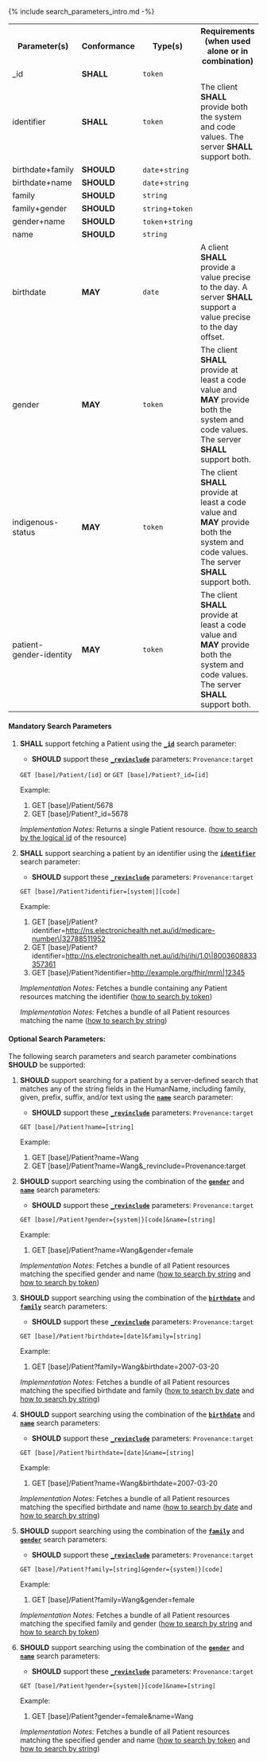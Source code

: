 {% include search_parameters_intro.md -%}
<table class="list">
<tbody>
  <tr>
    <th>Parameter(s)</th>
    <th>Conformance </th>
    <th>Type(s)</th>
    <th>Requirements (when used alone or in combination)</th>
  </tr>
  <tr>
        <td>_id</td>
        <td><b>SHALL</b></td>
        <td><code>token</code></td>
        <td></td>
  </tr>
  <tr>
        <td>identifier</td>
        <td><b>SHALL</b></td>
        <td><code>token</code></td>
        <td>The client <b>SHALL</b> provide both the system and code values. The server <b>SHALL</b> support both.</td>
  </tr>
  <tr>
        <td>birthdate+family</td>
        <td><b>SHOULD</b></td>
        <td><code>date</code>+<code>string</code></td>
        <td></td>
  </tr>
  <tr>
        <td>birthdate+name</td>
        <td><b>SHOULD</b></td>
        <td><code>date</code>+<code>string</code></td>
        <td></td>
  </tr>
  <tr>
        <td>family</td>
        <td><b>SHOULD</b></td>
        <td><code>string</code></td>
        <td></td>
  </tr>
  <tr>
        <td>family+gender</td>
        <td><b>SHOULD</b></td>
        <td><code>string</code>+<code>token</code></td>
        <td></td>
  </tr>
  <tr>
        <td>gender+name</td>
        <td><b>SHOULD</b></td>
        <td><code>token</code>+<code>string</code></td>
        <td></td>
  </tr>
  <tr>
        <td>name</td>
        <td><b>SHOULD</b></td>
        <td><code>string</code></td>
        <td></td>
  </tr>
  <tr>
        <td>birthdate</td>
        <td><b>MAY</b></td>
        <td><code>date</code></td>
        <td>A client <b>SHALL</b> provide a value precise to the day. A server <b>SHALL</b> support a value precise to the day offset.</td>
  </tr>
  <tr>
        <td>gender</td>
        <td><b>MAY</b></td>
        <td><code>token</code></td>
        <td>The client <b>SHALL</b> provide at least a code value and <b>MAY</b> provide both the system and code values. The server <b>SHALL</b> support both.</td>
  </tr>
  <tr>
        <td>indigenous-status</td>
        <td><b>MAY</b></td>
        <td><code>token</code></td>
        <td>The client <b>SHALL</b> provide at least a code value and <b>MAY</b> provide both the system and code values. The server <b>SHALL</b> support both.</td>
  </tr>
  <tr>
        <td>patient-gender-identity</td>
        <td><b>MAY</b></td>
        <td><code>token</code></td>
        <td>The client <b>SHALL</b> provide at least a code value and <b>MAY</b> provide both the system and code values. The server <b>SHALL</b> support both.</td>
  </tr>
 </tbody>
</table>


#### Mandatory Search Parameters

1. **SHALL** support fetching a Patient using the **[`_id`](https://hl7.org/fhir/R4/patient.html#search)** search parameter:
    - **SHOULD** support these **[`_revinclude`](http://hl7.org/fhir/R4/search.html#revinclude)** parameters: `Provenance:target`
    
    `GET [base]/Patient/[id]` or `GET [base]/Patient?_id=[id]`

    Example:
    
      1. GET [base]/Patient/5678
      1. GET [base]/Patient?_id=5678

    *Implementation Notes:* Returns a single Patient resource. ([how to search by the logical id](http://hl7.org/fhir/R4/references.html#logical) of the resource)

1. **SHALL** support searching a patient by an identifier using the **[`identifier`](https://hl7.org/fhir/R4/patient.html#search)** search parameter:
    - **SHOULD** support these **[`_revinclude`](http://hl7.org/fhir/R4/search.html#revinclude)** parameters: `Provenance:target`
    
    `GET [base]/Patient?identifier=[system|][code]`

    Example:
    
      1. GET [base]/Patient?identifier=http://ns.electronichealth.net.au/id/medicare-number\|32788511952
      1. GET [base]/Patient?identifier=http://ns.electronichealth.net.au/id/hi/ihi/1.0\|8003608833357361
      1. GET [base]/Patient?identifier=http://example.org/fhir/mrn\|12345

    *Implementation Notes:* Fetches a bundle containing any Patient resources matching the identifier ([how to search by token](http://hl7.org/fhir/R4/search.html#token))


    *Implementation Notes:* Fetches a bundle of all Patient resources matching the name ([how to search by string](http://hl7.org/fhir/R4/search.html#string))


#### Optional Search Parameters:

The following search parameters and search parameter combinations **SHOULD** be supported:

1. **SHOULD** support searching for a patient by a server-defined search that matches any of the string fields in the HumanName, including family, given, prefix, suffix, and/or text using the **[`name`](https://hl7.org/fhir/R4/patient.html#search)** search parameter:
    - **SHOULD** support these **[`_revinclude`](http://hl7.org/fhir/R4/search.html#revinclude)** parameters: `Provenance:target`
    
    `GET [base]/Patient?name=[string]`

    Example:
    
      1. GET [base]/Patient?name=Wang
      1. GET [base]/Patient?name=Wang&amp;_revinclude=Provenance:target


1. **SHOULD** support searching using the combination of the **[`gender`](https://hl7.org/fhir/R4/patient.html#search)** and **[`name`](https://hl7.org/fhir/R4/patient.html#search)** search parameters:
    - **SHOULD** support these **[`_revinclude`](http://hl7.org/fhir/R4/search.html#revinclude)** parameters: `Provenance:target`
    
    `GET [base]/Patient?gender={system|}[code]&name=[string]`

    Example:
    
      1. GET [base]/Patient?name=Wang&amp;gender=female

    *Implementation Notes:* Fetches a bundle of all Patient resources matching the specified gender and name ([how to search by string](http://hl7.org/fhir/R4/search.html#string) and [how to search by token](http://hl7.org/fhir/R4/search.html#token))



1. **SHOULD** support searching using the combination of the **[`birthdate`](https://hl7.org/fhir/R4/patient.html#search)** and **[`family`](https://hl7.org/fhir/R4/patient.html#search)** search parameters:
    - **SHOULD** support these **[`_revinclude`](http://hl7.org/fhir/R4/search.html#revinclude)** parameters: `Provenance:target`
    
    `GET [base]/Patient?birthdate=[date]&family=[string]`

    Example:
    
      1. GET [base]/Patient?family=Wang&amp;birthdate=2007-03-20

    *Implementation Notes:* Fetches a bundle of all Patient resources matching the specified birthdate and family ([how to search by date](http://hl7.org/fhir/R4/search.html#date) and [how to search by string](http://hl7.org/fhir/R4/search.html#string))

1. **SHOULD** support searching using the combination of the **[`birthdate`](https://hl7.org/fhir/R4/patient.html#search)** and **[`name`](https://hl7.org/fhir/R4/patient.html#search)** search parameters:
    - **SHOULD** support these **[`_revinclude`](http://hl7.org/fhir/R4/search.html#revinclude)** parameters: `Provenance:target`
    
    `GET [base]/Patient?birthdate=[date]&name=[string]`

    Example:
    
      1. GET [base]/Patient?name=Wang&amp;birthdate=2007-03-20

    *Implementation Notes:* Fetches a bundle of all Patient resources matching the specified birthdate and name ([how to search by date](http://hl7.org/fhir/R4/search.html#date) and [how to search by string](http://hl7.org/fhir/R4/search.html#string))

1. **SHOULD** support searching using the combination of the **[`family`](https://hl7.org/fhir/R4/patient.html#search)** and **[`gender`](https://hl7.org/fhir/R4/patient.html#search)** search parameters:
    - **SHOULD** support these **[`_revinclude`](http://hl7.org/fhir/R4/search.html#revinclude)** parameters: `Provenance:target`
    
    `GET [base]/Patient?family=[string]&gender={system|}[code]`

    Example:
    
      1. GET [base]/Patient?family=Wang&amp;gender=female

    *Implementation Notes:* Fetches a bundle of all Patient resources matching the specified family and gender ([how to search by string](http://hl7.org/fhir/R4/search.html#string) and [how to search by token](http://hl7.org/fhir/R4/search.html#token))

1. **SHOULD** support searching using the combination of the **[`gender`](https://hl7.org/fhir/R4/patient.html#search)** and **[`name`](https://hl7.org/fhir/R4/patient.html#search)** search parameters:
    - **SHOULD** support these **[`_revinclude`](http://hl7.org/fhir/R4/search.html#revinclude)** parameters: `Provenance:target`
    
    `GET [base]/Patient?gender={system|}[code]&name=[string]`

    Example:
    
      1. GET [base]/Patient?gender=female&amp;name=Wang

    *Implementation Notes:* Fetches a bundle of all Patient resources matching the specified gender and name ([how to search by token](http://hl7.org/fhir/R4/search.html#token) and [how to search by string](http://hl7.org/fhir/R4/search.html#string))